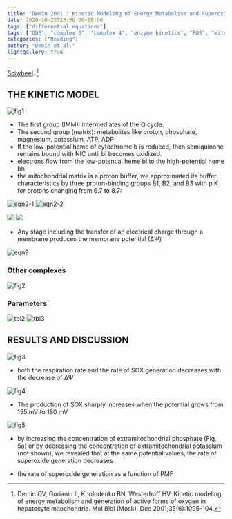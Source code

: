 ```yaml
---
title: "Demin 2001 : Kinetic Modeling of Energy Metabolism and Superoxide Generation in Hepatocyte Mitochondria"
date: 2020-10-22T23:50:50+08:00
tags: ["differential equations"]
tags: ["ODE", "complex 3", "complex 4", "enzyme kinetics", "ROS", "mitochondria", "hepatocyte", "differential equations"]
categories: ["Reading"]
author: "Demin et al."
lightgallery: true
---
```


[^Demin2001]: Demin OV, Gorianin II, Kholodenko BN, Westerhoff HV. Kinetic modeling of energy metabolism and generation of active forms of oxygen in hepatocyte mitochondria. Mol Biol (Mosk). Dec 2001;35(6):1095–104.

[Sciwheel](https://sciwheel.com/work/#/items/6845471). [^Demin2001]

<!--more-->

## THE KINETIC MODEL

![fig1](https://user-images.githubusercontent.com/40054455/86616840-01ff1180-bfe9-11ea-8f43-e0d0240946b7.png)

* The first group (IMM): intermediates of the Q cycle.
* The second group (matrix): metabolites like proton, phosphate, magnesium, potassium, ATP, ADP
* If the low-potential heme of cytochrome b is reduced, then semiquinone remains bound with NIC until bl becomes oxidized.
* electrons flow from the low-potential heme bl to the high-potential heme bh
* the mitochondrial matrix is a proton buffer, we approximated its buffer characteristics by three proton-binding groups B1,  B2, and B3 with p K for protons changing from 6.7 to 8.7:

![eqn2-1](https://user-images.githubusercontent.com/40054455/86616823-fdd2f400-bfe8-11ea-806a-69ab15b95ca7.png)
![eqn2-2](https://user-images.githubusercontent.com/40054455/86616829-ff042100-bfe8-11ea-9704-f8cb815aa568.png)

![](https://user-images.githubusercontent.com/40054455/94360727-47ac1180-00e2-11eb-85e2-e0e5ab207599.png)
![](https://user-images.githubusercontent.com/40054455/94360738-5bf00e80-00e2-11eb-90ee-b0ff01e3d4d2.png)

* Any stage including the transfer of an electrical charge through a membrane produces the membrane potential (∆Ψ)

![eqn9](https://user-images.githubusercontent.com/40054455/86616838-01667b00-bfe9-11ea-8247-e0818cd364ae.png)

### Other complexes

![fig2](https://user-images.githubusercontent.com/40054455/86616844-0297a800-bfe9-11ea-94b6-5c319ae13df3.png)

### Parameters

![tbl2](https://user-images.githubusercontent.com/40054455/86616855-05929880-bfe9-11ea-86ac-a13cfb0353a6.png)
![tbl3](https://user-images.githubusercontent.com/40054455/86616859-062b2f00-bfe9-11ea-8593-ce2f1838da57.png)

## RESULTS AND DISCUSSION

![fig3](https://user-images.githubusercontent.com/40054455/86616846-03303e80-bfe9-11ea-9339-423e8620a281.png)
* both the respiration rate and the rate of SOX generation decreases with the decrease of ∆Ψ

![fig4](https://user-images.githubusercontent.com/40054455/86616847-03303e80-bfe9-11ea-9d9e-242f947b4a8c.png)
* The production of SOX sharply increases when the potential grows from 155 mV to 180 mV

![fig5](https://user-images.githubusercontent.com/40054455/86616849-03c8d500-bfe9-11ea-8c87-22621f78f84c.png)
* by increasing the concentration of extramitochondrial phosphate (Fig. 5a) or by decreasing the concentration of extramitochondrial potassium (not shown), we revealed that at the same potential values, the rate of superoxide generation decreases

* the rate of superoxide generation as a function of PMF
